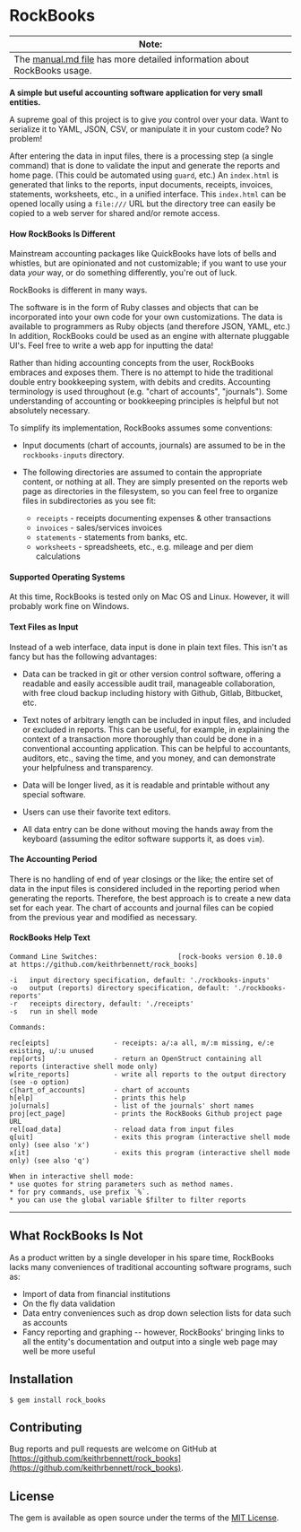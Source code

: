 # RockBooks

| Note: |
| ---- |
| The [manual.md file](manual.md) has more detailed information about RockBooks usage. |

**A simple but useful accounting software application for very small entities.**

A supreme goal of this project is to give _you_ control over your data. Want to serialize it to YAML, JSON, CSV, or manipulate it in your custom code? No problem! 

After entering the data in input files, there is a processing step (a single command) that is done to validate the input and generate the reports and home page. (This could be automated using `guard`, etc.) An `index.html` is generated that links to the reports, input documents, receipts, invoices, statements, worksheets, etc., in a unified interface. This `index.html` can be opened locally using a `file:///` URL but the directory tree can easily be copied to a web server for shared and/or remote access.

#### How RockBooks Is Different

Mainstream accounting packages like QuickBooks have lots of bells and whistles, but are opinionated and not customizable; if you want to use your data _your_ way, or do something differently, you're out of luck.

RockBooks is different in many ways.

The software is in the form of Ruby classes and objects that can be incorporated into your own code for your own customizations. The data is available to programmers as Ruby objects (and therefore JSON, YAML, etc.) In addition, RockBooks could be used as an engine with alternate pluggable UI's. Feel free to write a web app for inputting the data!

Rather than hiding accounting concepts from the user, RockBooks embraces and exposes them. There is no attempt to hide the traditional double entry bookkeeping system, with debits and credits. Accounting terminology is used throughout (e.g. "chart of accounts", "journals"). Some understanding of accounting or bookkeeping principles is helpful but not absolutely necessary.

To simplify its implementation, RockBooks assumes some conventions:

* Input documents (chart of accounts, journals) are assumed to be in the `rockbooks-inputs` directory.

* The following directories are assumed to contain the appropriate content, or nothing at all. They are simply presented on the reports web page as directories in the filesystem, so you can feel free to organize files in subdirectories as you see fit:

  * `receipts` - receipts documenting expenses & other transactions
  * `invoices` - sales/services invoices
  * `statements` - statements from banks, etc.
  * `worksheets` - spreadsheets, etc., e.g. mileage and per diem calculations
  
#### Supported Operating Systems

At this time, RockBooks is tested only on Mac OS and Linux. However, it will probably work fine on Windows.

#### Text Files as Input

Instead of a web interface, data input is done in plain text files. This isn't as fancy but has the following advantages:

* Data can be tracked in git or other version control software, offering a readable and easily accessible audit trail, manageable collaboration, with free cloud backup including history with Github, Gitlab, Bitbucket, etc.

* Text notes of arbitrary length can be included in input files, and included or excluded in reports. This can be useful, for example, in explaining the context of a transaction more thoroughly than could be done in a conventional accounting application. This can be helpful to accountants, auditors, etc., saving the time, and you money, and can demonstrate your helpfulness and transparency.

* Data will be longer lived, as it is readable and printable without any special software.

* Users can use their favorite text editors.

* All data entry can be done without moving the hands away from the keyboard (assuming the editor software supports it, as does `vim`).


#### The Accounting Period

There is no handling of end of year closings or the like; the entire set of data in the input files is considered included in the reporting period when generating the reports. Therefore, the best approach is to create a new data set for each year. The chart of accounts and journal files can be copied from the previous year and modified as necessary.

#### RockBooks Help Text

```
Command Line Switches:                    [rock-books version 0.10.0 at https://github.com/keithrbennett/rock_books]

-i   input directory specification, default: './rockbooks-inputs'
-o   output (reports) directory specification, default: './rockbooks-reports'
-r   receipts directory, default: './receipts'
-s   run in shell mode

Commands:

rec[eipts]                - receipts: a/:a all, m/:m missing, e/:e existing, u/:u unused
rep[orts]                 - return an OpenStruct containing all reports (interactive shell mode only)
w[rite_reports]           - write all reports to the output directory (see -o option)
c[hart_of_accounts]       - chart of accounts
h[elp]                    - prints this help
jo[urnals]                - list of the journals' short names
proj[ect_page]            - prints the RockBooks Github project page URL
rel[oad_data]             - reload data from input files
q[uit]                    - exits this program (interactive shell mode only) (see also 'x')
x[it]                     - exits this program (interactive shell mode only) (see also 'q')

When in interactive shell mode:
* use quotes for string parameters such as method names.
* for pry commands, use prefix `%`.
* you can use the global variable $filter to filter reports
```

----

## What RockBooks Is Not

As a product written by a single developer in his spare time, 
RockBooks lacks many conveniences of traditional accounting software programs, such as:

* Import of data from financial institutions
* On the fly data validation
* Data entry conveniences such as drop down selection lists for data such as accounts
* Fancy reporting and graphing -- however, RockBooks' bringing links to all the entity's documentation and output into a single web page may well be more useful


## Installation

    $ gem install rock_books

## Contributing

Bug reports and pull requests are welcome on GitHub at [https://github.com/keithrbennett/rock_books](https://github.com/keithrbennett/rock_books).


## License

The gem is available as open source under the terms of the [MIT License](https://opensource.org/licenses/MIT).
